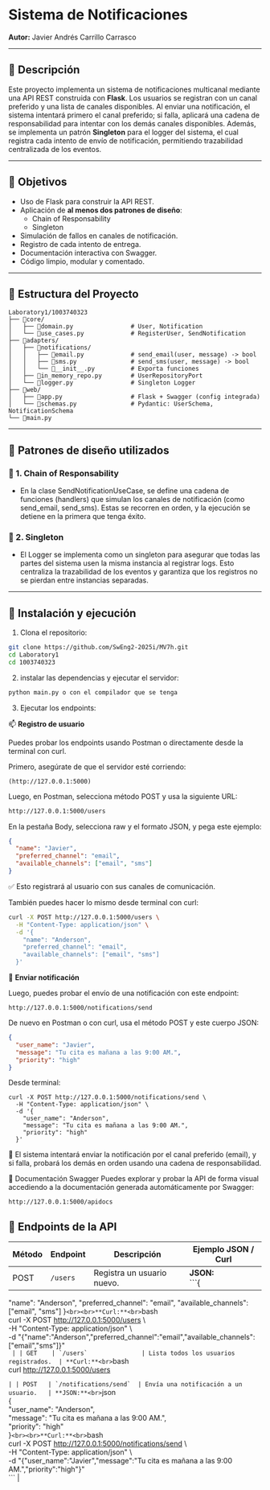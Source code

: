 # Sistema de Notificaciones

**Autor:** Javier Andrés Carrillo Carrasco

---

## 📘 Descripción

Este proyecto implementa un sistema de notificaciones multicanal mediante una API REST construida con **Flask**. 
Los usuarios se registran con un canal preferido y una lista de canales disponibles. Al enviar una notificación, el sistema intentará primero el canal preferido; si falla, aplicará una cadena de responsabilidad para intentar con los demás canales disponibles.
Además, se implementa un patrón **Singleton** para el logger del sistema, el cual registra cada intento de envío de notificación, permitiendo trazabilidad centralizada de los eventos.

---

## 🎯 Objetivos

- Uso de Flask para construir la API REST.
- Aplicación de **al menos dos patrones de diseño**:
  - Chain of Responsability
  - Singleton
- Simulación de fallos en canales de notificación.
- Registro de cada intento de entrega.
- Documentación interactiva con Swagger.
- Código limpio, modular y comentado.

---

## 🧱 Estructura del Proyecto

```
Laboratory1/1003740323
├── 📂core/
│   ├── 🐍domain.py                # User, Notification
│   └── 🐍use_cases.py             # RegisterUser, SendNotification
├── 📂adapters/
│   ├── 📂notifications/           
│   │   ├── 🐍email.py             # send_email(user, message) -> bool
│   │   ├── 🐍sms.py               # send_sms(user, message) -> bool
│   │   └── 🐍__init__.py          # Exporta funciones
│   ├── 🐍in_memory_repo.py        # UserRepositoryPort 
│   └── 🐍logger.py                # Singleton Logger
├── 📂web/
│   ├── 🐍app.py                   # Flask + Swagger (config integrada)
│   └── 🐍schemas.py               # Pydantic: UserSchema, NotificationSchema
└── 🐍main.py                      
```

---

## 🔁 Patrones de diseño utilizados

### 🔗 1. Chain of Responsability

- En la clase SendNotificationUseCase, se define una cadena de funciones (handlers) que simulan los canales de notificación (como send_email, send_sms). Estas se recorren en orden, y la ejecución se detiene en la primera que tenga éxito.

### 🧩 2. Singleton

- El Logger se implementa como un singleton para asegurar que todas las partes del sistema usen la misma instancia al registrar logs. Esto centraliza la trazabilidad de los eventos y garantiza que los registros no se pierdan entre instancias separadas.

---

## 🚀 Instalación y ejecución

1. Clona el repositorio:

```bash
git clone https://github.com/SwEng2-2025i/MV7h.git
cd Laboratory1
cd 1003740323
```

2. instalar las dependencias y ejecutar el servidor:

```bash
python main.py o con el compilador que se tenga
```

3. Ejecutar los endpoints:

📫 **Registro de usuario**

Puedes probar los endpoints usando Postman o directamente desde la terminal con curl.

Primero, asegúrate de que el servidor esté corriendo:

```
(http://127.0.0.1:5000)
```

Luego, en Postman, selecciona método POST y usa la siguiente URL:

```bash
http://127.0.0.1:5000/users
```
En la pestaña Body, selecciona raw y el formato JSON, y pega este ejemplo:

```json
{
  "name": "Javier",
  "preferred_channel": "email",
  "available_channels": ["email", "sms"]
}

```

✅ Esto registrará al usuario con sus canales de comunicación.

También puedes hacer lo mismo desde terminal con curl:

```bash
curl -X POST http://127.0.0.1:5000/users \
  -H "Content-Type: application/json" \
  -d '{
    "name": "Anderson",
    "preferred_channel": "email",
    "available_channels": ["email", "sms"]
  }'
```
📨 **Enviar notificación**

Luego, puedes probar el envío de una notificación con este endpoint:

```
http://127.0.0.1:5000/notifications/send
```

De nuevo en Postman o con curl, usa el método POST y este cuerpo JSON:


```json
{
  "user_name": "Javier",
  "message": "Tu cita es mañana a las 9:00 AM.",
  "priority": "high"
}
```

Desde terminal:
```
curl -X POST http://127.0.0.1:5000/notifications/send \
  -H "Content-Type: application/json" \
  -d '{
    "user_name": "Anderson",
    "message": "Tu cita es mañana a las 9:00 AM.",
    "priority": "high"
  }'
```
📌 El sistema intentará enviar la notificación por el canal preferido (email), y si falla, probará los demás en orden usando una cadena de responsabilidad.

📄 Documentación Swagger
Puedes explorar y probar la API de forma visual accediendo a la documentación generada automáticamente por Swagger:
```
http://127.0.0.1:5000/apidocs
```


## 📘 Endpoints de la API

| Método | Endpoint               | Descripción                            | Ejemplo JSON / Curl                                                                                                                                                                                                                                 |
|--------|------------------------|----------------------------------------|-----------------------------------------------------------------------------------------------------------------------------------------------------------------------------------------------------------------------------------------------------|
| POST   | `/users`               | Registra un usuario nuevo.             | **JSON:**<br>```{
  "name": "Anderson",
  "preferred_channel": "email",
  "available_channels": ["email", "sms"]
}```<br><br>**Curl:**<br>```bash<br>curl -X POST http://127.0.0.1:5000/users \ <br>  -H "Content-Type: application/json" \ <br>  -d "{\"name\":\"Anderson\",\"preferred_channel\":\"email\",\"available_channels\":[\"email\",\"sms\"]}"<br>``` |
| GET    | `/users`               | Lista todos los usuarios registrados.  | **Curl:**<br>```bash<br>curl http://127.0.0.1:5000/users<br>```                                                                                                                                                                                    |
| POST   | `/notifications/send`  | Envía una notificación a un usuario.   | **JSON:**<br>```json<br>{<br>  "user_name": "Anderson",<br>  "message": "Tu cita es mañana a las 9:00 AM.",<br>  "priority": "high"<br>}```<br><br>**Curl:**<br>```bash<br>curl -X POST http://127.0.0.1:5000/notifications/send \ <br>  -H "Content-Type: application/json" \ <br>  -d "{\"user_name\":\"Javier\",\"message\":\"Tu cita es mañana a las 9:00 AM.\",\"priority\":\"high\"}"<br>``` |


